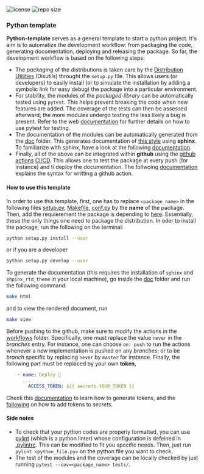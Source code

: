![license](https://img.shields.io/github/license/Radonirinaunimi/python-template?style=flat-square)
![repo size](https://img.shields.io/github/repo-size/Radonirinaunimi/python-template?style=flat-square)
### Python template

**Python-template** serves as a general template to start a python project. It's aim is to automatize the development workflow: from packaging the code, generating documentation, deploying and releasing the package. So far, the development workflow is based on the following steps:
* The *packaging* of the distributions is taken care by the [Distribution Utilities](https://the-hitchhikers-guide-to-packaging.readthedocs.io/en/latest/introduction.html) (Disutils) throught the `setup.py` file. This allows users (or developers) to easily install (or to simulate the installation by adding a symbolic link for easy debug) the package into a particular environment.
* For stability, the modules of the *packaged-library* can be automatically tested using `pytest`. This helps prevent breaking the code when new features are added. The coverage of the tests can then be assessed afterward; the more modules undergo testing the less likely a bug is present. Refer to the web [documentation](https://docs.pytest.org/en/stable/) for further details on how to use pytest for testing.
* The documentation of the modules can be automatically generated from the [doc](https://github.com/Radonirinaunimi/python-template/tree/master/doc) folder. This generates documentation of [this style](https://the-hitchhikers-guide-to-packaging.readthedocs.io/en/latest/introduction.html) using **sphinx**. To familiarize with sphinx, have a look at the following [documentation](https://www.sphinx-doc.org/en/master/usage/quickstart.html).
* Finally, all of the above can be integrated within **github** using the [github actions](https://docs.pytest.org/en/stable/) [CI/CD](https://github.blog/2019-08-08-github-actions-now-supports-ci-cd/). This allows one to test the package at every push (for instance) and ti deploy the documentation. The follwoing [documentation](https://help.github.com/en/actions/reference/workflow-syntax-for-github-actions) explains the syntax for writting a github action.


#### How to use this template

In order to use this template, first, one has to replace `<package_name>` in the following files [setup.py](https://github.com/Radonirinaunimi/python-template/blob/master/setup.py#L16), [Makefile](https://github.com/Radonirinaunimi/python-template/blob/master/doc/Makefile#L12), [conf.py](https://github.com/Radonirinaunimi/python-template/blob/master/doc/source/conf.py#L14) by the **name** of the package. Then, add the requierement the package is depending to [here](https://github.com/Radonirinaunimi/python-template/blob/master/setup.py#L23). Essentially, these the only things one need to package the distribution. In oder to install the package, run the following on the terminal:
```bash
python setup.py install --user
```
or if you are a developer
```bash
python setup.py develop --user
```
To generate the documentation (this requires the installation of `sphinx` and `shpinx_rtd_theme` in your local machine), go inside the [doc](https://github.com/Radonirinaunimi/python-template/tree/master/doc) folder and run the following command:
```bash
make html
```
and to view the rendered document, run
```bash
make view
```
Before pushing to the github, make sure to modify the actions in the [workflows](https://github.com/Radonirinaunimi/python-template/blob/master/.github/workflows/) folder. Specifically, one must replace the value `never` in the *branches* entry. For instance, one can choose `on: push` to run the actions whenever a new implementation is pushed on any *branches*; or to be *branch* specific by replacing `never` by `master` for instance. Finally, the following part must be replaced by your own **token**,
```yaml
    - name: Deploy 🚀
      ...
        ACCESS_TOKEN: ${{ secrets.YOUR_TOKEN }}
```
Check this [documentation](https://help.github.com/en/github/authenticating-to-github/creating-a-personal-access-token) to learn how to generate tokens, and the [following](https://help.github.com/en/actions/configuring-and-managing-workflows/creating-and-storing-encrypted-secrets) on how to add tokens to *secrets*.

#### Side notes

* To check that your python codes are properly formatted, you can use [pylint](https://www.pylint.org/) (which is a python linter) whose configuration is defeined in [.pylintrc](https://github.com/Radonirinaunimi/python-template/blob/master/.pylintrc). This can be modified to fit you specific needs. Then, just run `pylint <python_file.py>` on the python file you want to check.
* The test of the modules and the coverage can be locally checked by just running `pytest --cov=<package_name> tests/`.
